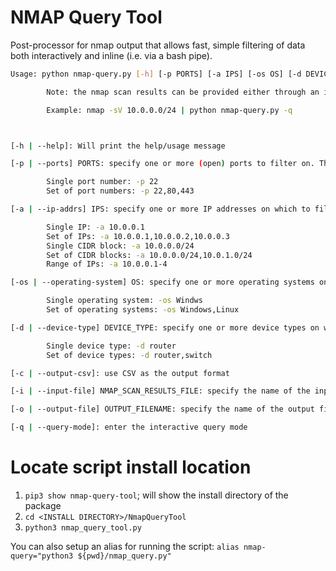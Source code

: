 # NMAP Query Tool
Post-processor for nmap output that allows fast, simple filtering of data both interactively and inline (i.e. via a bash pipe).

```bash
Usage: python nmap-query.py [-h] [-p PORTS] [-a IPS] [-os OS] [-d DEVICE_TYPE] [-c] [-i NMAP_SCAN_RESULTS_FILE] [-o OUTPUT_FILENAME] [-q]

        Note: the nmap scan results can be provided either through an input file or from STDIN (through a pipe)

        Example: nmap -sV 10.0.0.0/24 | python nmap-query.py -q



[-h | --help]: Will print the help/usage message

[-p | --ports] PORTS: specify one or more (open) ports to filter on. The following input formats are accepted:

        Single port number: -p 22
        Set of port numbers: -p 22,80,443

[-a | --ip-addrs] IPS: specify one or more IP addresses on which to filter. The following input formats are accepted:

        Single IP: -a 10.0.0.1
        Set of IPs: -a 10.0.0.1,10.0.0.2,10.0.0.3
        Single CIDR block: -a 10.0.0.0/24
        Set of CIDR blocks: -a 10.0.0.0/24,10.0.1.0/24
        Range of IPs: -a 10.0.0.1-4

[-os | --operating-system] OS: specify one or more operating systems on which to filter. The following input formats are accepted:

        Single operating system: -os Windws
        Set of operating systems: -os Windows,Linux

[-d | --device-type] DEVICE_TYPE: specify one or more device types on which to filter. The following input formats are accepted:

        Single device type: -d router
        Set of device types: -d router,switch

[-c | --output-csv]: use CSV as the output format

[-i | --input-file] NMAP_SCAN_RESULTS_FILE: specify the name of the input file (i.e. the file which contains the results of the Nmap scan)

[-o | --output-file] OUTPUT_FILENAME: specify the name of the output file

[-q | --query-mode]: enter the interactive query mode
```

# Locate script install location

1. `pip3 show nmap-query-tool`; will show the install directory of the package
1. `cd <INSTALL DIRECTORY>/NmapQueryTool`
1. `python3 nmap_query_tool.py`

You can also setup an alias for running the script: `alias nmap-query="python3 ${pwd}/nmap_query.py"`